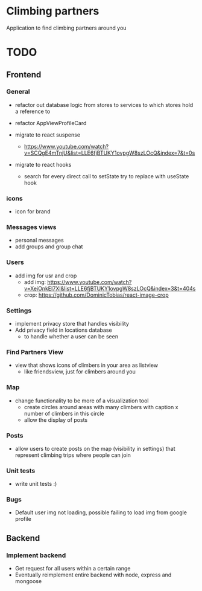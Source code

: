# Climbing partners
Application to find climbing partners around you

# TODO

## Frontend

### General
- refactor out database logic from stores to services to which stores hold a reference to
- refactor AppViewProfileCard 
- migrate to react suspense
    - https://www.youtube.com/watch?v=SCQgE4mTnjU&list=LLE6fjBTUKY1ovpgW8szLOcQ&index=7&t=0s

- migrate to react hooks
    - search for every direct call to setState try to replace with useState hook

### icons
- icon for brand

### Messages views
- personal messages
- add groups and group chat

### Users
- add img for usr and crop
    - add img: https://www.youtube.com/watch?v=XeiOnkEI7XI&list=LLE6fjBTUKY1ovpgW8szLOcQ&index=3&t=404s 
    - crop: https://github.com/DominicTobias/react-image-crop 

### Settings
- implement privacy store that handles visibility
- Add privacy field in locations database
    - to handle whether a user can be seen

### Find Partners View
- view that shows icons of climbers in your area as listview
    - like friendsview, just for climbers around you

### Map
- change functionality to be more of a visualization tool
    - create circles around areas with many climbers with caption x number of climbers in this circle
    - allow the display of posts

### Posts
- allow users to create posts on the map (visibility in settings) that represent climbing trips where people can join

### Unit tests
- write unit tests :)

### Bugs
- Default user img not loading, possible failing to load img from google profile

## Backend

### Implement backend
- Get request for all users within a certain range
- Eventually reimplement entire backend with node, express and mongoose
